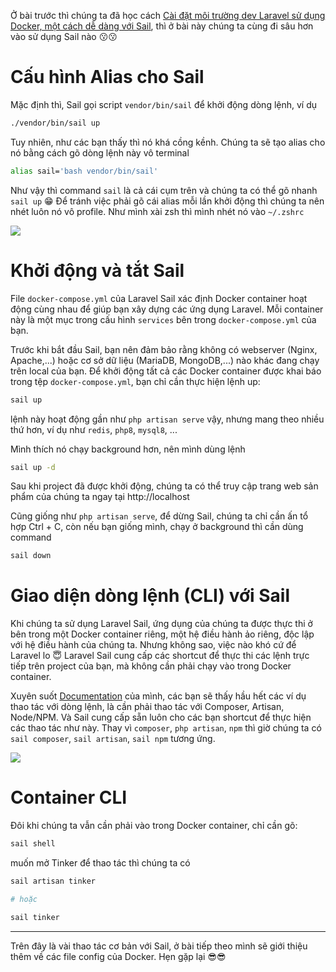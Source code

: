 Ở bài trước thì chúng ta đã học cách [Cài đặt môi trường dev Laravel sử dụng Docker, một cách dễ dàng với Sail](https://viblo.asia/p/cai-dat-moi-truong-dev-laravel-su-dung-docker-mot-cach-de-dang-voi-sail-QpmlebxM5rd), thì ở bài này chúng ta cùng đi sâu hơn vào sử dụng Sail nào :kissing::kissing:

# Cấu hình Alias cho Sail

Mặc định thì, Sail gọi script `vendor/bin/sail` để khởi động dòng lệnh, ví dụ

```bash
./vendor/bin/sail up
```

Tuy nhiên, như các bạn thấy thì nó khá cồng kềnh. Chúng ta sẽ tạo alias cho nó bằng cách gõ dòng lệnh này vô terminal
```bash
alias sail='bash vendor/bin/sail'
```
Như vậy thì command `sail` là cả cái cụm trên và chúng ta có thể gõ nhanh `sail up` :grin:
Để tránh việc phải gõ cái alias mỗi lần khởi động thì chúng ta nên nhét luôn nó vô profile. Như mình xài zsh thì mình nhét nó vào `~/.zshrc`


![](https://images.viblo.asia/966176de-915b-45c0-86a1-7ad455f25f0f.png)

# Khởi động và tắt Sail

File `docker-compose.yml` của Laravel Sail xác định Docker container hoạt động cùng nhau để giúp bạn xây dựng các ứng dụng Laravel. Mỗi container này là một mục trong cấu hình `services` bên trong `docker-compose.yml` của bạn.

Trước khi bắt đầu Sail, bạn nên đảm bảo rằng không có webserver (Nginx, Apache,...) hoặc cơ sở dữ liệu (MariaDB, MongoDB,...) nào khác đang chạy trên local của bạn. Để khởi động tất cả các Docker container được khai báo trong tệp `docker-compose.yml`, bạn chỉ cần thực hiện lệnh up:
```bash
sail up
```
lệnh này hoạt động gần như `php artisan serve` vậy, nhưng mang theo nhiều thứ hơn, ví dụ như `redis`, `php8`, `mysql8`, ...

Mình thích nó chạy background hơn, nên mình dùng lệnh
```bash
sail up -d
```
Sau khi project đã được khởi động, chúng ta có thể truy cập trang web sản phẩm của chúng ta ngay tại http://localhost

Cũng giống như `php artisan serve`, để dừng Sail, chúng ta chỉ cần ấn tổ hợp Ctrl + C, còn nếu bạn giống mình, chạy ở background thì cần dùng command
```bash
sail down
```

# Giao diện dòng lệnh (CLI) với Sail
Khi chúng ta  sử dụng Laravel Sail, ứng dụng của chúng ta được thực thi ở bên trong một Docker container riêng, một hệ điều hành ảo riêng, độc lập với hệ điều hành của chúng ta. Nhưng không sao, việc nào khó cứ để Laravel lo :innocent: Laravel Sail cung cấp các shortcut để thực thi các lệnh trực tiếp trên project của bạn, mà không cần phải chạy vào trong Docker container.

Xuyên suốt [Documentation](https://laravel.com/docs/8.x) của mình, các bạn sẽ thấy hầu hết các ví dụ thao tác với dòng lệnh, là cần phải thao tác với Composer, Artisan, Node/NPM. Và Sail cung cấp sẵn luôn cho các bạn shortcut để thực hiện các thao tác như này. Thay vì `composer`, `php artisan`, `npm` thì giờ chúng ta có `sail composer`, `sail artisan`, `sail npm` tương ứng. 

![](https://i.imgur.com/kNry13C.gif)

# Container CLI
Đôi khi chúng ta vẫn cần phải vào trong Docker container, chỉ cần gõ:
```bash
sail shell
```

muốn mở Tinker để thao tác thì chúng ta có
```bash
sail artisan tinker

# hoặc

sail tinker
```



-----

Trên đây là vài thao tác cơ bản với Sail, ở bài tiếp theo mình sẽ giới thiệu thêm về các file config của Docker. Hẹn gặp lại :sunglasses::sunglasses: